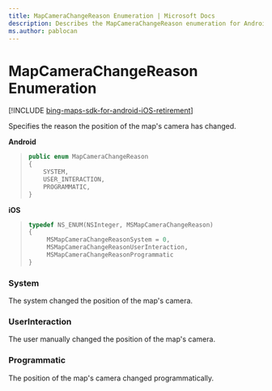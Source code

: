 ```yaml
---
title: MapCameraChangeReason Enumeration | Microsoft Docs
description: Describes the MapCameraChangeReason enumeration for Android and iOS and provides the enumeration's syntax and System, UserInteraction, and Programmatic values.
ms.author: pablocan
---
```


# MapCameraChangeReason Enumeration

[!INCLUDE [bing-maps-sdk-for-android-iOS-retirement](../../includes/bing-maps-sdk-for-android-iOS-retirement.md)]

Specifies the reason the position of the map's camera has changed.

**Android**

>```java 
> public enum MapCameraChangeReason 
> {
>     SYSTEM,
>     USER_INTERACTION,
>     PROGRAMMATIC,
> }
>```

**iOS**

>```objectivec 
> typedef NS_ENUM(NSInteger, MSMapCameraChangeReason)
> {
>      MSMapCameraChangeReasonSystem = 0,
>      MSMapCameraChangeReasonUserInteraction,
>      MSMapCameraChangeReasonProgrammatic
> }
>```

### System
The system changed the position of the map's camera.

### UserInteraction
The user manually changed the position of the map's camera.

### Programmatic
The position of the map's camera changed programmatically.
